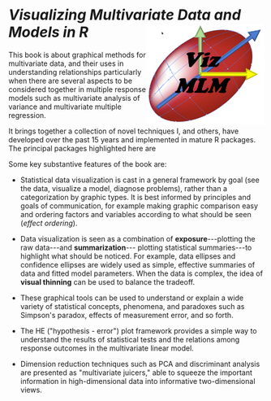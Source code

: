 # *Visualizing Multivariate Data and Models in R* <img src="images/Viz-MLM-logo.jpg" style="float:right; height:200px;" />

This book is about graphical methods for multivariate data, and their uses in understanding relationships
particularly when there are several aspects to be considered together in multiple response models
such as multivariate analysis of variance and multivariate multiple regression.

It brings together a collection of novel techniques I, and others, have developed over the past 15 years and implemented in mature R packages. The principal packages highlighted here are 


Some key substantive features of the book are:

* Statistical data visualization is cast in a general framework by goal (see the data, visualize a model, diagnose problems), rather than a categorization by graphic types. It is best informed by principles and goals
of communication, for example making graphic comparison easy and ordering factors and variables according to what should be seen (_effect ordering_).

*	Data visualization is seen as a combination of **exposure**---plotting the raw data---and **summarization**--- plotting statistical summaries---to highlight what should be noticed. For example, data ellipses and confidence ellipses are widely used as simple, effective summaries of data and fitted model parameters. When the data is complex, the idea of **visual thinning** can be used to balance the tradeoff.

*	These graphical tools can be used to understand or explain a wide variety of statistical concepts, phenomena, and paradoxes such as Simpson's paradox, effects of measurement error, and so forth.

*	The HE ("hypothesis - error") plot framework provides a simple way to understand the results of statistical tests and the relations among response outcomes in the multivariate linear model.

*	Dimension reduction techniques such as PCA and discriminant analysis are presented as "multivariate juicers," able to squeeze the important information in high-dimensional data into informative two-dimensional views.
